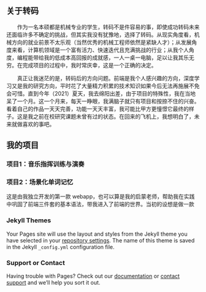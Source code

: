 ## 关于转码

&emsp;&emsp;作为一名本硕都是机械专业的学生，转码不是件容易的事，即使成功转码未来还面临许多不确定的挑战，但其实我没有犹豫地，选择了转码。从现实角度看，机械方向的就业前景不太乐观（当然优秀的机械工程师依然是紧缺人才）；从发展角度来看，计算机领域是一个富有活力、快速迭代且充满挑战的行业；从我个人角度，编程能带给我的低成本高回报的成就感，一人一桌一电脑，足以让我其乐无穷。在完成项目的过程中，我时常庆幸，这是一个正确的决定。

&emsp;&emsp;真正让我迷茫的是，转码后的方向问题。前端是我个人感兴趣的方向，深度学习又是我的研究方向，平时花了大量精力积累的技术知识如果今后无法再施展不免会可惜。直到今年（2021）夏天，我去绵阳出差，由于项目的特殊性，我在当地呆了一个月。这一个月来，每天一睁眼，我满脑子就只有项目和按捺不住的兴奋。看着自己的作品一天天完善，功能一天天丰富，我可能比甲方更憧憬它最终的样子。这是我之前在校研究课题未曾有过的状态。在回来的飞机上，我想明白了，未来就做喜欢的事吧。

## 我的项目

### 项目1：音乐指挥训练与演奏

### 项目2：场景化单词记忆

这是由我独立开发的第一款 webapp，也可以算是我的启蒙老师，帮助我在实践中巩固了前端三件套的基本语法，带我进入了前端的世界。当初的设想是做一款

### Jekyll Themes

Your Pages site will use the layout and styles from the Jekyll theme you have selected in your [repository settings](https://github.com/super-xman/super-xman.github.io/settings/pages). The name of this theme is saved in the Jekyll `_config.yml` configuration file.

<!-- <video src="https://walkclass-vr.oss-cn-hangzhou.aliyuncs.com/yuzelin/my-music/demo/%E8%A7%86%E9%A2%91%E6%95%99%E5%AD%A6.mp4" controls="controls" width="500"><video/> -->

### Support or Contact

Having trouble with Pages? Check out our [documentation](https://docs.github.com/categories/github-pages-basics/) or [contact support](https://support.github.com/contact) and we’ll help you sort it out.

